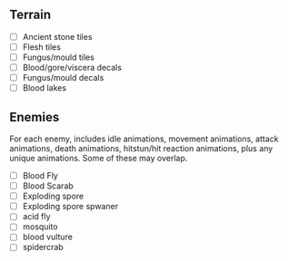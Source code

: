 ## Terrain
- [ ] Ancient stone tiles
- [ ] Flesh tiles
- [ ] Fungus/mould tiles
- [ ] Blood/gore/viscera decals
- [ ] Fungus/mould decals
- [ ] Blood lakes

## Enemies
For each enemy, includes idle animations, movement animations, attack animations, death animations, hitstun/hit reaction animations, plus any unique animations. Some of these may overlap.
- [ ] Blood Fly
- [ ] Blood Scarab
- [ ] Exploding spore
- [ ] Exploding spore spwaner
- [ ] acid fly
- [ ] mosquito
- [ ] blood vulture
- [ ] spidercrab